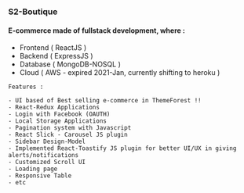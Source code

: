 ### S2-Boutique

#### E-commerce made of fullstack development, where :
- Frontend ( ReactJS )
- Backend ( ExpressJS )
- Database ( MongoDB-NOSQL )
- Cloud ( AWS - expired 2021-Jan, currently shifting to heroku )

```
Features :

- UI based of Best selling e-commerce in ThemeForest !!
- React-Redux Applications
- Login with Facebook (OAUTH)
- Local Storage Applications
- Pagination system with Javascript
- React Slick - Carousel JS plugin
- Sidebar Design-Model
- Implemented React-Toastify JS plugin for better UI/UX in giving alerts/notifications
- Customized Scroll UI
- Loading page
- Responsive Table
- etc
